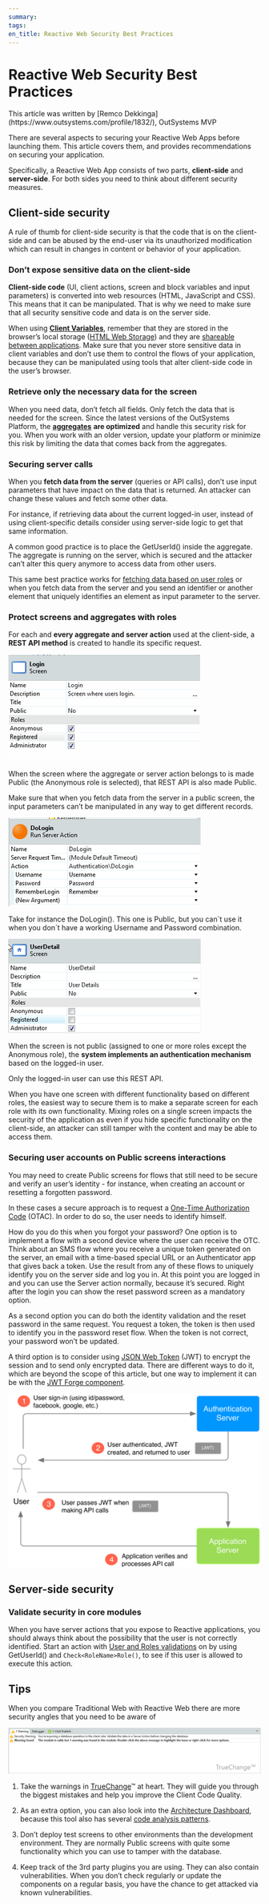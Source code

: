 ```yaml
---
summary:
tags:
en_title: Reactive Web Security Best Practices
---
```


# Reactive Web Security Best Practices

<div class="info" markdown="1"> 
This article was written by [Remco Dekkinga](https://www.outsystems.com/profile/1832/), OutSystems MVP
</div>

There are several aspects to securing your Reactive Web Apps before launching them. This article covers them, and provides recommendations on securing your application.

Specifically, a Reactive Web App consists of two parts, **client-side** and **server-side**. For both sides you need to think about different security measures.

## Client-side security

A rule of thumb for client-side security is that the code that is on the client-side and can be abused by the end-user via its unauthorized modification which can result in changes in content or behavior of your application.

### Don’t expose sensitive data on the client-side

**Client-side code** (UI, client actions, screen and block variables and input parameters) is converted into web resources (HTML, JavaScript and CSS). This means that it can be manipulated. That is why we need to make sure that all security sensitive code and data is on the server side.

When using [**Client Variables**](https://success.outsystems.com/Documentation/11/Reference/OutSystems_Language/Data/Handling_Data/Client_Variable), remember that they are stored in the browser’s local storage ([HTML Web Storage](https://www.w3schools.com/html/html5_webstorage.asp)) and they are [shareable between applications](https://success.outsystems.com/Documentation/11/Developing_an_Application/Use_Data/Share_a_Client_Variable_between_apps). Make sure that you never store sensitive data in client variables and don’t use them to control the flows of your application, because they can be manipulated using tools that alter client-side code in the user’s browser.

### Retrieve only the necessary data for the screen

When you need data, don’t fetch all fields. Only fetch the data that is needed for the screen. Since the latest versions of the OutSystems Platform, the [**aggregates**](https://success.outsystems.com/Documentation/11/Reference/OutSystems_Language/Data/Handling_Data/Queries/Aggregate) **are optimized** and handle this security risk for you. When you work with an older version, update your platform or minimize this risk by limiting the data that comes back from the aggregates.

### Securing server calls

When you **fetch data from the server** (queries or API calls), don’t use input parameters that have impact on the data that is returned. An attacker can change these values and fetch some other data. 

For instance, if retrieving data about the current logged-in user, instead of using client-specific details consider using server-side logic to get that same information.

A common good practice is to place the GetUserId() inside the aggregate. The aggregate is running on the server, which is secured and the attacker can’t alter this query anymore to access data from other users.

This same best practice works for [fetching data based on user roles](https://success.outsystems.com/Documentation/11/Reference/OutSystems_Language/Logic/Built-in_Functions/Roles) or when you fetch data from the server and you send an identifier or another element that uniquely identifies an element as input parameter to the server.

### Protect screens and aggregates with roles

For each and **every aggregate and server action** used at the client-side, a **REST API method** is created to handle its specific request.

![](images/reactive-security-best-practices_0.png)

When the screen where the aggregate or server action belongs to is made Public (the Anonymous role is selected), that REST API is also made Public.

Make sure that when you fetch data from the server in a public screen, the input parameters can’t be manipulated in any way to get different records.

![](images/reactive-security-best-practices_1.png)

Take for instance the DoLogin(). This one is Public, but you can´t use it when you don´t have a working Username and Password combination.

![](images/reactive-security-best-practices_2.png)

When the screen is not public (assigned to one or more roles except the Anonymous role), the **system implements an authentication mechanism** based on the logged-in user.

Only the logged-in user can use this REST API.

When you have one screen with different functionality based on different roles, the easiest way to secure them is to make a separate screen for each role with its own functionality. Mixing roles on a single screen impacts the security of the application as even if you hide specific functionality on the client-side, an attacker can still tamper with the content and may be able to access them.

### Securing user accounts on Public screens interactions

You may need to create Public screens for flows that still need to be secure and  verify an user’s identity - for instance, when creating an account or resetting a forgotten password.

In these cases a secure approach is to request a [One-Time Authorization Code](https://en.wikipedia.org/wiki/One-time_authorization_code) (OTAC). In order to do so, the user needs to identify himself.

How do you do this when you forgot your password? One option is to implement a flow with a second device where the user can receive the OTC. Think about an SMS flow where you receive a unique token generated on the server, an email with a time-based special URL or an Authenticator app that gives back a token. Use the result from any of these flows to uniquely identify you on the server side and log you in. At this point you are logged in and you can use the Server action normally, because it’s secured. Right after the login you can show the reset password screen as a mandatory option.

As a second option you can do both the identity validation and the reset password in the same request. You request a token, the token is then used to identify you in the password reset flow. When the token is not correct, your password won’t be updated.

A third option is to consider using [JSON Web Token](https://jwt.io/introduction/) (JWT) to encrypt the session and to send only encrypted data. There are different ways to do it, which are beyond the scope of this article, but one way to implement it can be with the [JWT Forge component](https://www.outsystems.com/forge/component-overview/1853/jwt).

![](images/reactive-security-best-practices_3.png)

## Server-side security

### Validate security in core modules

When you have server actions that you expose to Reactive applications, you should always think about the possibility that the user is not correctly identified. Start an action with [User and Roles validations](https://success.outsystems.com/Documentation/11/Reference/OutSystems_Language/Logic/Built-in_Functions/Roles) on by using GetUserId() and `Check<RoleName>Role()`, to see if this user is allowed to execute this action.

## Tips

When you compare Traditional Web with Reactive Web there are more security angles that you need to be aware of

![](images/reactive-security-best-practices_4.png)

1. Take the warnings in [TrueChange](http://gemoc.org/pub/20190625-MLE19/paper9.pdf)™ at heart. They will guide you through the biggest mistakes and help you improve the Client Code Quality.

2. As an extra option, you can also look into the [Architecture Dashboard](https://success.outsystems.com/Documentation/Architecture_Dashboard/Introduction_to_Architecture_Dashboard), because this tool also has several [code analysis patterns](https://success.outsystems.com/Documentation/Architecture_Dashboard/Code_Patterns).

3. Don’t deploy test screens to other environments than the development environment. They are normally Public screens with quite some functionality which you can use to tamper with the database.

4. Keep track of the 3rd party plugins you are using. They can also contain vulnerabilities. When you don’t check regularly or update the components on a regular basis, you have the chance to get attacked via known vulnerabilities.

